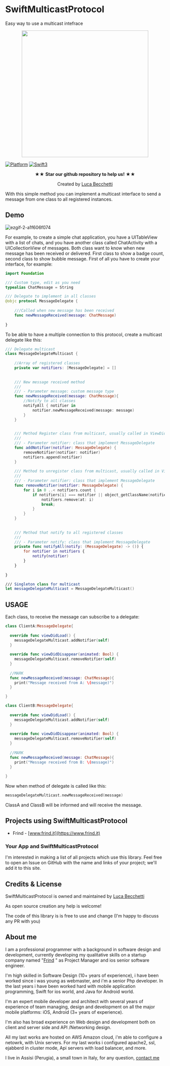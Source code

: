 
# SwiftMulticastProtocol
Easy way to use a multicast intefrace
<p align="center">
<img src="https://user-images.githubusercontent.com/16253548/28453311-1919a444-6df7-11e7-9ffd-e4438c01c903.png" width="400px">
</p>

[![Platform](https://img.shields.io/badge/platform-ios-lightgrey.svg)]()
[![Swift3](https://img.shields.io/badge/swift3-compatible-brightgreen.svg)]()

<p align="center" >★★ <b>Star our github repository to help us!</b> ★★</p>
<p align="center" >Created by <a href="http://www.lucabecchetti.com">Luca Becchetti</a></p>

With this simple method you can implement a multicast interface to send a message from one class to all registered instances.

## Demo

![ezgif-2-a1f606f074](https://user-images.githubusercontent.com/16253548/28473610-a1fad744-6e45-11e7-87e5-2f4d89414037.gif)

For example, to create a simple chat application, you have a UITableView with a list of chats, and you have another class called ChatActivity with a UICollectionView of messages. Both class want to know when new message has been received or delivered. First class to show a badge count, second class to show bubble message.  First of all you have to create your interface, for example:

```swift
import Foundation

/// Custom type, edit as you need
typealias ChatMessage = String

/// Delegate to implement in all classes
@objc protocol MessageDelegate {
    
    ///Called when new message has been received
    func newMessageReceived(message: ChatMessage)
    
}
```

To be able to have a multiple connection to this protocol, create a multicast delegate like this:

```swift
/// Delegate multicast
class MessageDelegateMulticast {
    
    //Array of registered classes
    private var notifiers: [MessageDelegate] = []
    
    
    /// New message received method
    ///
    /// - Parameter message: custom message type
    func newMessageReceived(message: ChatMessage){
        //Notify to all classes
        notifyAll { notifier in
            notifier.newMessageReceived(message: message)
        }
    }

    
    /// Method Register class from multicast, usually called in ViewDidLoad
    ///
    /// - Parameter notifier: class that implement MessageDelegate
    func addNotifier(notifier: MessageDelegate) {
        removeNotifier(notifier: notifier)
        notifiers.append(notifier)
    }
    
    /// Method to unregister class from multicast, usually called in ViewDidDisappear
    ///
    /// - Parameter notifier: class that implement MessageDelegate
    func removeNotifier(notifier: MessageDelegate) {
        for i in 0 ..< notifiers.count {
            if notifiers[i] === notifier || object_getClassName(notifiers[i]) ==  object_getClassName(notifier) {
                notifiers.remove(at: i)
                break;
            }
        }
    }
    
    
    /// Method that notify to all registered classes
    ///
    /// - Parameter notify: class that implement MessageDelegate
    private func notifyAll(notify: (MessageDelegate) -> ()) {
        for notifier in notifiers {
            notify(notifier)
        }
    }
    
}

/// Singleton class for multicast
let messageDelegateMulticast = MessageDelegateMulticast()
```

## USAGE
Each class, to receive the message can subscribe to a delegate:

```swift
class ClientA:MessageDelegate{
  
  override func viewDidLoad() {
    messageDelegateMulticast.addNotifier(self)
  }
  
  override func viewDidDisappear(animated: Bool) {
    messageDelegateMulticast.removeNotifier(self)
  }
  
  //MARK
  func newMessageReceived(message: ChatMessage){
    print("Message received from A: \(message)")  
  }

}

class ClientB:MessageDelegate{
  
  override func viewDidLoad() {
    messageDelegateMulticast.addNotifier(self)
  }
  
  override func viewDidDisappear(animated: Bool) {
    messageDelegateMulticast.removeNotifier(self)
  }
  
  //MARK
  func newMessageReceived(message: ChatMessage){
    print("Message received from B: \(message)")  
  }
  
}
```

Now when method of delegate is called like this:

```swift
messageDelegateMulticast.newMessageReceived(message)
```

ClassA and ClassB will be informed and will receive the message.

## Projects using SwiftMulticastProtocol

- Frind - [www.frind.it](https://www.frind.it) 

### Your App and SwiftMulticastProtocol
I'm interested in making a list of all projects which use this library. Feel free to open an Issue on GitHub with the name and links of your project; we'll add it to this site.

## Credits & License
SwiftMulticastProtocol is owned and maintained by [Luca Becchetti](http://www.lucabecchetti.com) 

As open source creation any help is welcome!

The code of this library is is free to use and change (I'm happy to discuss any PR with you)

## About me

I am a professional programmer with a background in software design and development, currently developing my qualitative skills on a startup company named "[Frind](https://www.frind.it) " as Project Manager and ios senior software engineer.

I'm high skilled in Software Design (10+ years of experience), i have been worked since i was young as webmaster, and i'm a senior Php developer. In the last years i have been worked hard with mobile application programming, Swift for ios world, and Java for Android world.

I'm an expert mobile developer and architect with several years of experience of team managing, design and development on all the major mobile platforms: iOS, Android (3+ years of experience).

I'm also has broad experience on Web design and development both on client and server side and API /Networking design. 

All my last works are hosted on AWS Amazon cloud, i'm able to configure a netowrk, with Unix servers. For my last works i configured apache2, ssl, ejabberd in cluster mode, Api servers with load balancer, and more.

I live in Assisi (Perugia), a small town in Italy, for any question, [contact me](mailto:luca.becchetti@brokenice.it)
